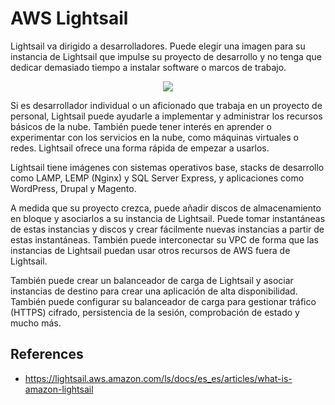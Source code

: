 # AWS Lightsail

Lightsail va dirigido a desarrolladores. Puede elegir una imagen para su instancia de Lightsail que impulse su proyecto de desarrollo y no tenga que dedicar demasiado tiempo a instalar software o marcos de trabajo.

<p align="center">
  <img src="https://github.com/dimasx010/knowledge/assets/105082657/27f4d0f0-6d9c-448a-a323-efa69ec7285b">
</p>

Si es desarrollador individual o un aficionado que trabaja en un proyecto de personal, Lightsail puede ayudarle a implementar y administrar los recursos básicos de la nube. También puede tener interés en aprender o experimentar con los servicios en la nube, como máquinas virtuales o redes. Lightsail ofrece una forma rápida de empezar a usarlos.

Lightsail tiene imágenes con sistemas operativos base, stacks de desarrollo como LAMP, LEMP (Nginx) y SQL Server Express, y aplicaciones como WordPress, Drupal y Magento.

A medida que su proyecto crezca, puede añadir discos de almacenamiento en bloque y asociarlos a su instancia de Lightsail. Puede tomar instantáneas de estas instancias y discos y crear fácilmente nuevas instancias a partir de estas instantáneas. También puede interconectar su VPC de forma que las instancias de Lightsail puedan usar otros recursos de AWS fuera de Lightsail.

También puede crear un balanceador de carga de Lightsail y asociar instancias de destino para crear una aplicación de alta disponibilidad. También puede configurar su balanceador de carga para gestionar tráfico (HTTPS) cifrado, persistencia de la sesión, comprobación de estado y mucho más.

## References
- https://lightsail.aws.amazon.com/ls/docs/es_es/articles/what-is-amazon-lightsail
